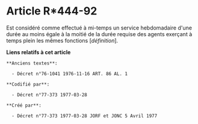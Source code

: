# Article R*444-92

Est considéré comme effectué à mi-temps un service hebdomadaire d'une durée au moins égale à la moitié de la durée requise
des agents exerçant à temps plein les mêmes fonctions [*définition*].

**Liens relatifs à cet article**

	**Anciens textes**:

	  - Décret n°76-1041 1976-11-16 ART. 86 AL. 1

	**Codifié par**:

	  - Décret n°77-373 1977-03-28

	**Créé par**:

	  - Décret n°77-373 1977-03-28 JORF et JONC 5 Avril 1977

